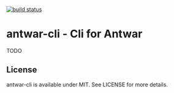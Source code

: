 [![build status](https://secure.travis-ci.org/antwarjs/cli.png)](http://travis-ci.org/antwarjs/cli)
# antwar-cli - Cli for Antwar

TODO

## License

antwar-cli is available under MIT. See LICENSE for more details.

